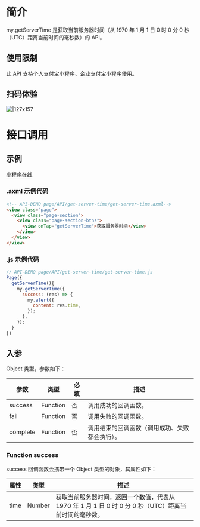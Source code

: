 # 简介
my.getServerTime 是获取当前服务器时间（从 1970 年 1 月 1 日 0 时 0 分 0 秒（UTC）距离当前时间的毫秒数）的 API。

## 使用限制

此 API 支持个人支付宝小程序、企业支付宝小程序使用。

## 扫码体验

![|127x157](https://gw.alipayobjects.com/zos/skylark-tools/public/files/a3b3b0843841d6a92ad0275006cc89ab.jpeg#align=left&display=inline&height=157&margin=%5Bobject%20Object%5D&originHeight=157&originWidth=127&status=done&style=none&width=127)

# 接口调用

## 示例

[小程序在线](https://opendocs.alipay.com/examples/a0582ce9-e2e1-40de-b2dd-cd810d433afe) 

### .axml 示例代码

```html
<!-- API-DEMO page/API/get-server-time/get-server-time.axml-->
<view class="page">
  <view class="page-section">
    <view class="page-section-btns">
      <view onTap="getServerTime">获取服务器时间</view>
    </view>
  </view>
</view>
```

### .js 示例代码

```javascript
// API-DEMO page/API/get-server-time/get-server-time.js
Page({
  getServerTime(){
    my.getServerTime({
      success: (res) => {
        my.alert({
          content: res.time,
        });
      },
    });
  }
})
```

## 入参

Object 类型，参数如下：

| **参数** | **类型** | **必填** | **描述** |
| --- | --- | --- | --- |
| success | Function | 否 | 调用成功的回调函数。 |
| fail | Function | 否 | 调用失败的回调函数。 |
| complete | Function | 否 | 调用结束的回调函数（调用成功、失败都会执行）。 |

### Function success

success 回调函数会携带一个 Object 类型的对象，其属性如下：

| **属性** | **类型** | **描述** |
| --- | --- | --- |
| time | Number | 获取当前服务器时间，返回一个数值，代表从 1970 年 1 月 1 日 0 时 0 分 0 秒（UTC）距离当前时间的毫秒数。 |

